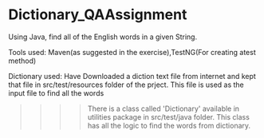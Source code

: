# Dictionary_QAAssignment
 Using Java, find all of the English words in a given String.



Tools used:
Maven(as suggested in the exercise),TestNG(For creating atest method)

Dictionary used:
Have Downloaded a diction text file from internet and kept that file in src/test/resources folder of the prject. This file is used as the input file to find all the words


>>>>There is a class called 'Dictionary' available in utilities package in src/test/java folder. This class has all the logic to find the words from dictionary.